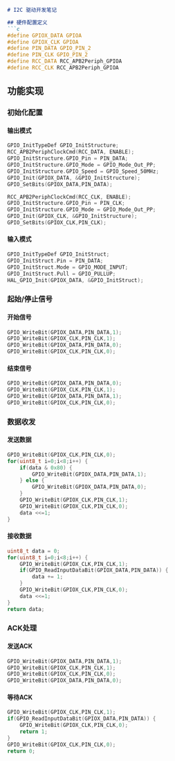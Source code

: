 ```markdown
# I2C 驱动开发笔记

## 硬件配置定义
```c
#define GPIOX_DATA GPIOA
#define GPIOX_CLK GPIOA
#define PIN_DATA GPIO_PIN_2
#define PIN_CLK GPIO_PIN_2
#define RCC_DATA RCC_APB2Periph_GPIOA
#define RCC_CLK RCC_APB2Periph_GPIOA
```

## 功能实现

### 初始化配置
#### 输出模式
```c
GPIO_InitTypeDef GPIO_InitStructure;
RCC_APB2PeriphClockCmd(RCC_DATA, ENABLE);
GPIO_InitStructure.GPIO_Pin = PIN_DATA;     
GPIO_InitStructure.GPIO_Mode = GPIO_Mode_Out_PP;          
GPIO_InitStructure.GPIO_Speed = GPIO_Speed_50MHz;
GPIO_Init(GPIOX_DATA, &GPIO_InitStructure);
GPIO_SetBits(GPIOX_DATA,PIN_DATA);

RCC_APB2PeriphClockCmd(RCC_CLK, ENABLE);
GPIO_InitStructure.GPIO_Pin = PIN_CLK;     
GPIO_InitStructure.GPIO_Mode = GPIO_Mode_Out_PP;          
GPIO_Init(GPIOX_CLK, &GPIO_InitStructure);
GPIO_SetBits(GPIOX_CLK,PIN_CLK);
```

#### 输入模式
```c
GPIO_InitTypeDef GPIO_InitStruct;
GPIO_InitStruct.Pin = PIN_DATA;
GPIO_InitStruct.Mode = GPIO_MODE_INPUT;
GPIO_InitStruct.Pull = GPIO_PULLUP;
HAL_GPIO_Init(GPIOX_DATA, &GPIO_InitStruct);
```

### 起始/停止信号
#### 开始信号
```c
GPIO_WriteBit(GPIOX_DATA,PIN_DATA,1);
GPIO_WriteBit(GPIOX_CLK,PIN_CLK,1);
GPIO_WriteBit(GPIOX_DATA,PIN_DATA,0);
GPIO_WriteBit(GPIOX_CLK,PIN_CLK,0);
```

#### 结束信号
```c
GPIO_WriteBit(GPIOX_DATA,PIN_DATA,0);
GPIO_WriteBit(GPIOX_CLK,PIN_CLK,1);
GPIO_WriteBit(GPIOX_DATA,PIN_DATA,1);
GPIO_WriteBit(GPIOX_CLK,PIN_CLK,0);
```

### 数据收发
#### 发送数据
```c
GPIO_WriteBit(GPIOX_CLK,PIN_CLK,0);
for(uint8_t i=0;i<8;i++) {
    if(data & 0x80) {
        GPIO_WriteBit(GPIOX_DATA,PIN_DATA,1);
    } else {
        GPIO_WriteBit(GPIOX_DATA,PIN_DATA,0);
    }
    GPIO_WriteBit(GPIOX_CLK,PIN_CLK,1);
    GPIO_WriteBit(GPIOX_CLK,PIN_CLK,0);
    data <<=1;
}
```

#### 接收数据
```c
uint8_t data = 0;
for(uint8_t i=0;i<8;i++) {
    GPIO_WriteBit(GPIOX_CLK,PIN_CLK,1);
    if(GPIO_ReadInputDataBit(GPIOX_DATA,PIN_DATA)) {
        data += 1;
    }
    GPIO_WriteBit(GPIOX_CLK,PIN_CLK,0);
    data <<=1;
}
return data;
```

### ACK处理
#### 发送ACK
```c
GPIO_WriteBit(GPIOX_DATA,PIN_DATA,1);
GPIO_WriteBit(GPIOX_CLK,PIN_CLK,1);
GPIO_WriteBit(GPIOX_CLK,PIN_CLK,0);
GPIO_WriteBit(GPIOX_DATA,PIN_DATA,0);
```

#### 等待ACK
```c
GPIO_WriteBit(GPIOX_CLK,PIN_CLK,1);
if(GPIO_ReadInputDataBit(GPIOX_DATA,PIN_DATA)) {
    GPIO_WriteBit(GPIOX_CLK,PIN_CLK,0);
    return 1;
}
GPIO_WriteBit(GPIOX_CLK,PIN_CLK,0);
return 0;
```
```
